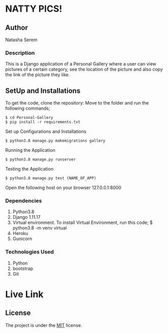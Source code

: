# NATTY PICS!

## Author
Natasha Serem

### Description
This is a Django application of a Personal Gallery where a user can view pictures of a certain category, see the location of the picture and also copy the link of the picture they like.

## SetUp and Installations
To get the code, clone the repository:
Move to the folder and run the following commands;

    $ cd Personal-Gallery
    $ pip install -r requirements.txt

Set up Configurations and Installations

    $ python3.8 manage.py makemigrations gallery

Running the Application

    $ python3.8 manage.py runserver

Testing the Application

    $ python3.8 manage.py test (NAME_OF_APP)

Open the following host on your browser 127.0.0.1:8000

### Dependencies
1. Python3.8
2. Django 1.11.17
3. Virtual environment. To install Virtual Environment, run this code; $ python3.8 -m venv virtual
4. Heroku
5. Gunicorn

### Technologies Used
1. Python
2. bootstrap
3. Git

# Live Link

## License
The project is under the [MIT](LICENSE) license.